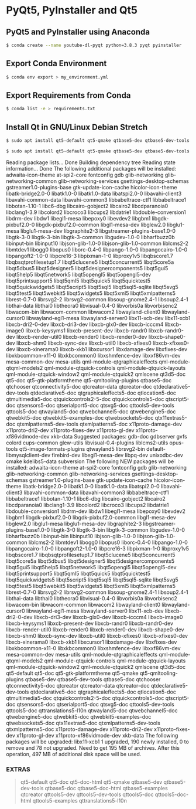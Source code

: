# PyQt5, PyInstaller and Qt5

## PyQt5 and PyInstaller using Anaconda
```bash
$ conda create --name youtube-dl-pyqt python=3.8.3 pyqt pyinstaller
```

## Export Conda Environment
```bash
$ conda env export > my_environment.yml
```

## Export Requirements from Conda
```bash
$ conda list -e > requirements.txt
```


## Install Qt in GNU/Linux Debian Stretch
```bash
$ sudo apt install qt5-default qt5-qmake qtbase5-dev qtbase5-dev-tools qtbase5-doc qtbase5-doc-html qtbase5-examples qtcreator qttranslations5-l10n
```

```bash
$ sudo apt install qt5-default qt5-qmake qtbase5-dev qtbase5-dev-tools qtcreator qttranslations5-l10n
```
Reading package lists... Done
Building dependency tree
Reading state information... Done
The following additional packages will be installed:
  adwaita-icon-theme at-spi2-core fontconfig gdb glib-networking glib-networking-common
  glib-networking-services gsettings-desktop-schemas gstreamer1.0-plugins-base gtk-update-icon-cache
  hicolor-icon-theme libatk-bridge2.0-0 libatk1.0-0 libatk1.0-data libatspi2.0-0 libavahi-client3
  libavahi-common-data libavahi-common3 libbabeltrace-ctf1 libbabeltrace1 libbotan-1.10-1 libc6-dbg
  libcairo-gobject2 libcairo2 libcdparanoia0 libclang1-3.9 libcolord2 libcroco3 libcups2 libdatrie1
  libdouble-conversion1 libdrm-dev libdw1 libegl1-mesa libepoxy0 libevdev2 libgbm1 libgdk-pixbuf2.0-0
  libgdk-pixbuf2.0-common libgl1-mesa-dev libglew2.0 libglu1-mesa libglu1-mesa-dev libgraphite2-3
  libgstreamer-plugins-base1.0-0 libgtk-3-0 libgtk-3-bin libgtk-3-common libgudev-1.0-0 libharfbuzz0b
  libinput-bin libinput10 libjson-glib-1.0-0 libjson-glib-1.0-common liblcms2-2 libmtdev1 libogg0 libopus0
  liborc-0.4-0 libpango-1.0-0 libpangocairo-1.0-0 libpangoft2-1.0-0 libpcre16-3 libpixman-1-0 libproxy1v5
  libqbscore1.7 libqbsqtprofilesetup1.7 libqt5clucene5 libqt5concurrent5 libqt5core5a libqt5dbus5
  libqt5designer5 libqt5designercomponents5 libqt5gui5 libqt5help5 libqt5network5 libqt5opengl5
  libqt5opengl5-dev libqt5printsupport5 libqt5qml5 libqt5quick5 libqt5quicktest5 libqt5quickwidgets5
  libqt5script5 libqt5sql5 libqt5sql5-sqlite libqt5svg5 libqt5test5 libqt5webkit5 libqt5widgets5 libqt5xml5
  libqt5xmlpatterns5 librest-0.7-0 librsvg2-2 librsvg2-common libsoup-gnome2.4-1 libsoup2.4-1 libthai-data
  libthai0 libtheora0 libvisual-0.4-0 libvorbis0a libvorbisenc2 libwacom-bin libwacom-common libwacom2
  libwayland-client0 libwayland-cursor0 libwayland-egl1-mesa libwayland-server0 libx11-xcb-dev libx11-xcb1
  libxcb-dri2-0-dev libxcb-dri3-dev libxcb-glx0-dev libxcb-icccm4 libxcb-image0 libxcb-keysyms1
  libxcb-present-dev libxcb-randr0 libxcb-randr0-dev libxcb-render-util0 libxcb-render0 libxcb-render0-dev
  libxcb-shape0-dev libxcb-shm0 libxcb-sync-dev libxcb-util0 libxcb-xfixes0 libxcb-xfixes0-dev
  libxcb-xinerama0 libxcb-xkb1 libxcursor1 libxdamage-dev libxfixes-dev libxkbcommon-x11-0 libxkbcommon0
  libxshmfence-dev libxxf86vm-dev mesa-common-dev mesa-utils qml-module-qtgraphicaleffects
  qml-module-qtqml-models2 qml-module-qtquick-controls qml-module-qtquick-layouts qml-module-qtquick-window2
  qml-module-qtquick2 qmlscene qt3d5-doc qt5-doc qt5-gtk-platformtheme qt5-qmltooling-plugins qtbase5-doc
  qtchooser qtconnectivity5-doc qtcreator-data qtcreator-doc qtdeclarative5-dev-tools qtdeclarative5-doc
  qtgraphicaleffects5-doc qtlocation5-doc qtmultimedia5-doc qtquickcontrols2-5-doc qtquickcontrols5-doc
  qtscript5-doc qtsensors5-doc qtserialport5-doc qtsvg5-doc qttools5-dev-tools qttools5-doc qtwayland5-doc
  qtwebchannel5-doc qtwebengine5-doc qtwebkit5-doc qtwebkit5-examples-doc qtwebsockets5-doc qtx11extras5-doc
  qtxmlpatterns5-dev-tools qtxmlpatterns5-doc x11proto-damage-dev x11proto-dri2-dev x11proto-fixes-dev
  x11proto-gl-dev x11proto-xf86vidmode-dev xkb-data
Suggested packages:
  gdb-doc gdbserver gvfs colord cups-common glew-utils libvisual-0.4-plugins liblcms2-utils opus-tools
  qt5-image-formats-plugins qtwayland5 librsvg2-bin default-libmysqlclient-dev firebird-dev libegl1-mesa-dev
  libpq-dev unixodbc-dev cmake kdelibs5-data subversion
The following NEW packages will be installed:
  adwaita-icon-theme at-spi2-core fontconfig gdb glib-networking glib-networking-common
  glib-networking-services gsettings-desktop-schemas gstreamer1.0-plugins-base gtk-update-icon-cache
  hicolor-icon-theme libatk-bridge2.0-0 libatk1.0-0 libatk1.0-data libatspi2.0-0 libavahi-client3
  libavahi-common-data libavahi-common3 libbabeltrace-ctf1 libbabeltrace1 libbotan-1.10-1 libc6-dbg
  libcairo-gobject2 libcairo2 libcdparanoia0 libclang1-3.9 libcolord2 libcroco3 libcups2 libdatrie1
  libdouble-conversion1 libdrm-dev libdw1 libegl1-mesa libepoxy0 libevdev2 libgbm1 libgdk-pixbuf2.0-0
  libgdk-pixbuf2.0-common libgl1-mesa-dev libglew2.0 libglu1-mesa libglu1-mesa-dev libgraphite2-3
  libgstreamer-plugins-base1.0-0 libgtk-3-0 libgtk-3-bin libgtk-3-common libgudev-1.0-0 libharfbuzz0b
  libinput-bin libinput10 libjson-glib-1.0-0 libjson-glib-1.0-common liblcms2-2 libmtdev1 libogg0 libopus0
  liborc-0.4-0 libpango-1.0-0 libpangocairo-1.0-0 libpangoft2-1.0-0 libpcre16-3 libpixman-1-0 libproxy1v5
  libqbscore1.7 libqbsqtprofilesetup1.7 libqt5clucene5 libqt5concurrent5 libqt5core5a libqt5dbus5
  libqt5designer5 libqt5designercomponents5 libqt5gui5 libqt5help5 libqt5network5 libqt5opengl5
  libqt5opengl5-dev libqt5printsupport5 libqt5qml5 libqt5quick5 libqt5quicktest5 libqt5quickwidgets5
  libqt5script5 libqt5sql5 libqt5sql5-sqlite libqt5svg5 libqt5test5 libqt5webkit5 libqt5widgets5 libqt5xml5
  libqt5xmlpatterns5 librest-0.7-0 librsvg2-2 librsvg2-common libsoup-gnome2.4-1 libsoup2.4-1 libthai-data
  libthai0 libtheora0 libvisual-0.4-0 libvorbis0a libvorbisenc2 libwacom-bin libwacom-common libwacom2
  libwayland-client0 libwayland-cursor0 libwayland-egl1-mesa libwayland-server0 libx11-xcb-dev
  libxcb-dri2-0-dev libxcb-dri3-dev libxcb-glx0-dev libxcb-icccm4 libxcb-image0 libxcb-keysyms1
  libxcb-present-dev libxcb-randr0 libxcb-randr0-dev libxcb-render-util0 libxcb-render0 libxcb-render0-dev
  libxcb-shape0-dev libxcb-shm0 libxcb-sync-dev libxcb-util0 libxcb-xfixes0 libxcb-xfixes0-dev
  libxcb-xinerama0 libxcb-xkb1 libxcursor1 libxdamage-dev libxfixes-dev libxkbcommon-x11-0 libxkbcommon0
  libxshmfence-dev libxxf86vm-dev mesa-common-dev mesa-utils qml-module-qtgraphicaleffects
  qml-module-qtqml-models2 qml-module-qtquick-controls qml-module-qtquick-layouts qml-module-qtquick-window2
  qml-module-qtquick2 qmlscene qt3d5-doc qt5-default qt5-doc qt5-gtk-platformtheme qt5-qmake
  qt5-qmltooling-plugins qtbase5-dev qtbase5-dev-tools qtbase5-doc qtchooser qtconnectivity5-doc qtcreator
  qtcreator-data qtcreator-doc qtdeclarative5-dev-tools qtdeclarative5-doc qtgraphicaleffects5-doc
  qtlocation5-doc qtmultimedia5-doc qtquickcontrols2-5-doc qtquickcontrols5-doc qtscript5-doc qtsensors5-doc
  qtserialport5-doc qtsvg5-doc qttools5-dev-tools qttools5-doc qttranslations5-l10n qtwayland5-doc
  qtwebchannel5-doc qtwebengine5-doc qtwebkit5-doc qtwebkit5-examples-doc qtwebsockets5-doc qtx11extras5-doc
  qtxmlpatterns5-dev-tools qtxmlpatterns5-doc x11proto-damage-dev x11proto-dri2-dev x11proto-fixes-dev
  x11proto-gl-dev x11proto-xf86vidmode-dev xkb-data
The following packages will be upgraded:
  libx11-xcb1
1 upgraded, 190 newly installed, 0 to remove and 78 not upgraded.
Need to get 195 MB of archives.
After this operation, 497 MB of additional disk space will be used.


### EXTRAS

> qt5-default qt5-doc qt5-doc-html qt5-qmake qtbase5-dev qtbase5-dev-tools qtbase5-doc qtbase5-doc-html qtbase5-examples qtcreator qttools5-dev qttools5-dev-tools qttools5-doc qttools5-doc-html qttools5-examples qttranslations5-l10n 